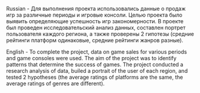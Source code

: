 Russian - Для выполнения проекта использовались данные о продаж игр за различные периоды и игровые консоли. Целью проекта было выявить определяющие успешность игр закономерности. В проекте был проведен исследовательский анализ данных, составлен портрет пользователя каждого региона, а также проверены 2 гипотезы (средние рейтинги платформ одинаковые, средние рейтинги жанров разные).

English - To complete the project, data on game sales for various periods and game consoles were used. The aim of the project was to identify patterns that determine the success of games. The project conducted a research analysis of data, builed a portrait of the user of each region, and tested 2 hypotheses (the average ratings of platforms are the same, the average ratings of genres are different).
